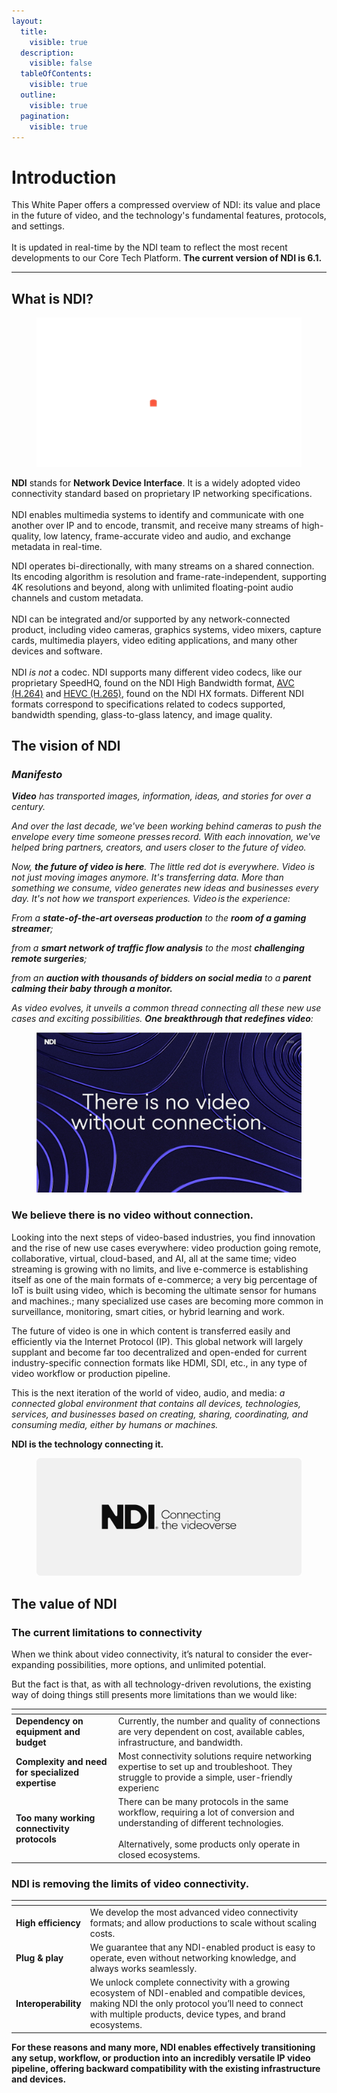 ```yaml
---
layout:
  title:
    visible: true
  description:
    visible: false
  tableOfContents:
    visible: true
  outline:
    visible: true
  pagination:
    visible: true
---
```


# Introduction

This White Paper offers a compressed overview of NDI: its value and place in the future of video, and the technology's fundamental features, protocols, and settings.\
\
It is updated in real-time by the NDI team to reflect the most recent developments to our Core Tech Platform. **The current version of NDI is 6.1.**



***

## What is NDI?

<div align="center" data-full-width="false"><figure><img src=".gitbook/assets/NDI Black Logo Alpha 720p.gif" alt="NDI logo animation"><figcaption></figcaption></figure></div>

**NDI** stands for **Network Device Interface**. It is a widely adopted video connectivity standard based on proprietary IP networking specifications.\
\
NDI enables multimedia systems to identify and communicate with one another over IP and to encode, transmit, and receive many streams of high-quality, low latency, frame-accurate video and audio, and exchange metadata in real-time.

NDI operates bi-directionally, with many streams on a shared connection. Its encoding algorithm is resolution and frame-rate-independent, supporting 4K resolutions and beyond, along with unlimited floating-point audio channels and custom metadata.\
\
NDI can be integrated and/or supported by any network-connected product, including video cameras, graphics systems, video mixers, capture cards, multimedia players, video editing applications, and many other devices and software.\
\
NDI _is not_ a codec. NDI supports many different video codecs, like our proprietary SpeedHQ, found on the NDI High Bandwidth format, [AVC (H.264)](https://en.wikipedia.org/wiki/Advanced_Video_Coding) and [HEVC (H.265)](https://en.wikipedia.org/wiki/High_Efficiency_Video_Coding), found on the NDI HX formats. Different NDI formats correspond to specifications related to codecs supported, bandwidth spending, glass-to-glass latency, and image quality.

##

## The vision of NDI

### _**Manifesto**_

_**Video** has transported images, information, ideas, and stories for over a century._ &#x20;

_And over the last decade, we've been working behind cameras to push the envelope every time someone presses record. With each innovation, we've helped bring partners, creators, and users closer to the future of video._

_Now, **the future of video is here**. The little red dot is everywhere. Video is not just moving images anymore. It's transferring data. More than something we consume, video generates new ideas and businesses every day. It's not how we transport experiences. Video is the experience:_&#x20;

_From a **state-of-the-art overseas production** to the **room of a gaming streamer**;_&#x20;

_from a **smart network of traffic flow analysis** to the most **challenging remote surgeries**;_&#x20;

_from an **auction with thousands of bidders on social media** to a **parent calming their baby through a monitor.**_&#x20;

_As video evolves, it unveils a common thread connecting all these new use cases and exciting possibilities. **One breakthrough that redefines video**:_&#x20;

<figure><img src=".gitbook/assets/vision.jpg" alt="Branded visual showcasing the essence of NDI, our biggest belief: There is no video without connection."><figcaption></figcaption></figure>

### We believe **there is no video without connection**.  <a href="#the-videoverse" id="the-videoverse"></a>

Looking into the next steps of video-based industries, you find innovation and the rise of new use cases everywhere: video production going remote, collaborative, virtual, cloud-based, and AI, all at the same time; video streaming is growing with no limits, and live e-commerce is establishing itself as one of the main formats of e-commerce; a very big percentage of IoT is built using video, which is becoming the ultimate sensor for humans and machines.​; many specialized use cases are becoming more common in surveillance, monitoring, smart cities, or hybrid learning and work.

The future of video is one in which content is transferred easily and efficiently via the Internet Protocol (IP). This global network will largely supplant and become far too decentralized and open-ended for current industry-specific connection formats like HDMI, SDI, etc., in any type of video workflow or production pipeline.&#x20;

This is the next iteration of the world of video, audio, and media: _a connected global environment that contains all devices, technologies, services, and businesses based on creating, sharing, coordinating, and consuming media, either by humans or machines.​_

**NDI is the technology connecting it.**



<div data-full-width="false"><figure><img src=".gitbook/assets/image (19) (1).png" alt=""><figcaption></figcaption></figure></div>

## The value of NDI

### The current limitations to connectivity <a href="#the-current-limitations" id="the-current-limitations"></a>

When we think about video connectivity, it’s natural to consider the ever-expanding possibilities, more options, and unlimited potential.

But the fact is that, as with all technology-driven revolutions, the existing way of doing things still presents more limitations than we would like:

<table data-view="cards"><thead><tr><th></th><th></th></tr></thead><tbody><tr><td><strong>Dependency on equipment and budget</strong></td><td>Currently, the number and quality of connections are very dependent on cost, available cables, infrastructure, and bandwidth.</td></tr><tr><td><strong>Complexity and need for specialized expertise</strong></td><td>Most connectivity solutions require networking expertise to set up and troubleshoot. They struggle to provide a simple, user-friendly experienc</td></tr><tr><td><strong>Too many working connectivity protocols</strong></td><td>There can be many protocols in the same workflow, requiring a lot of conversion and understanding of different technologies. <br><br>Alternatively, some products only operate in closed ecosystems.</td></tr></tbody></table>

### NDI is removing the limits of video connectivity.

<table data-view="cards"><thead><tr><th></th><th></th></tr></thead><tbody><tr><td><strong>High efficiency</strong></td><td>We develop the most advanced video connectivity formats; and allow productions to scale without scaling costs.</td></tr><tr><td><strong>Plug &#x26; play</strong></td><td>We guarantee that any NDI-enabled product is easy to operate, even without networking knowledge, and always works seamlessly.</td></tr><tr><td><strong>Interoperability</strong></td><td>We unlock complete connectivity with a growing ecosystem of NDI-enabled and compatible devices, making NDI the only protocol you’ll need to connect with multiple products, device types, and brand ecosystems.</td></tr></tbody></table>

**For these reasons and many more, NDI enables effectively transitioning any setup, workflow, or production into an incredibly versatile IP video pipeline, offering backward compatibility with the existing infrastructure and devices.**
